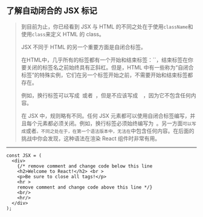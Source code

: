 ## 了解自动闭合的 JSX 标记

> 到目前为止，你已经看到 JSX 与 HTML 的不同之处在于使用`className`和使用`class`来定义 HTML 的 class。
>
> JSX 不同于 HTML 的另一个重要方面是自闭合标签。
>
> 在HTML中，几乎所有的标签都有一个开始和结束标签：``，结束标签在你要关闭的标签名之前始终具有正斜杠。但是，HTML 中有一些称为“自闭合标签”的特殊实例，它们在另一个标签开始之前，不需要开始和结束标签都存在。
>
> 例如，换行标签可以写成` `或者` `，但是不应该写成`  `，因为它不包含任何内容。
>
> 在 JSX 中，规则略有不同。任何 JSX 元素都可以使用自闭合标签编写，并且每个元素都必须关闭。例如，换行标签必须始终编写为` `。另一方面``可以写成``或者``。不同之处在于，在第一个语法版本中，无法在``中包含任何内容。在后面的挑战中你会发现，这种语法在渲染 React 组件时非常有用。

---

```react
const JSX = (
  <div>
    {/* remove comment and change code below this line
    <h2>Welcome to React!</h2> <br >
    <p>Be sure to close all tags!</p>
    <hr >
    remove comment and change code above this line */}
    <br/>
    <hr/>
  </div>
);

```

